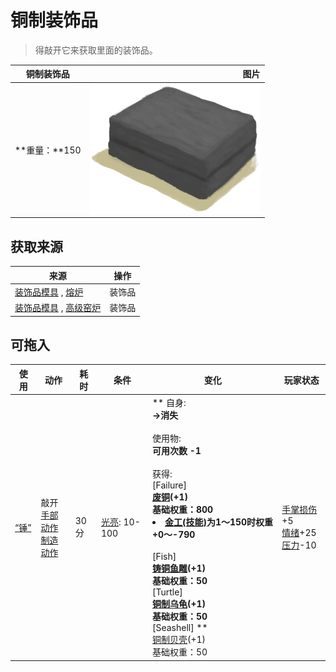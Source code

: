 # 铜制装饰品  
> 得敲开它来获取里面的装饰品。  
  
  铜制装饰品  |   图片   
 ----  |  ----:   
 **重量：**150  |  <img decoding="async" src="Sprite/ClayMold.png" href="a.md" style="max-width:300px;max-height:300px;">   
  
## 获取来源  
来源  |  操作  
----  |  ----  
[装饰品模具](MoldCopperDecoration.md) , [熔炉](Forge.md)  |  装饰品  
[装饰品模具](MoldCopperDecoration.md) , [高级窑炉](KilnAdvanced.md)  |  装饰品  
## 可拖入  
使用  |  动作  |  耗时  |  条件  |  变化  |  玩家状态  
----  |  ----  |  ----  |  ----  |  ----  |  ----  
[“锤”](tag_Hammer.md)  |  敲开<br>[手部动作](HandAction.md)<br>[制造动作](CraftAction.md)  |  30分  |  [光亮](Light.md): 10-100  |  ** 自身: **<br>→消失<br><br>** 使用物: **<br>可用次数  -1<br><br>** 获得: **<br>** [Failure] **<br>  [废铜](CopperDecoration_Failed.md)(+1)<br>基础权重：800<li>[金工(技能)](Skill_Metalworking.md)为1～150时权重+0～-790</li><br>** [Fish] **<br>  [铸铜鱼雕](CopperDecoration_Fish.md)(+1)<br>基础权重：50<br>** [Turtle] **<br>  [铜制乌龟](CopperDecoration_Turtle.md)(+1)<br>基础权重：50<br>** [Seashell] **<br>  [铜制贝壳](CopperDecoration_Seashell.md)(+1)<br>基础权重：50  |  [手掌损伤](HandDamage.md)+5<br>[情绪](Morale.md)+25<br>[压力](Stress.md)-10  


<script>document.title="铜制装饰品 - 卡牌生存百科 Card Survival Wiki";</script>